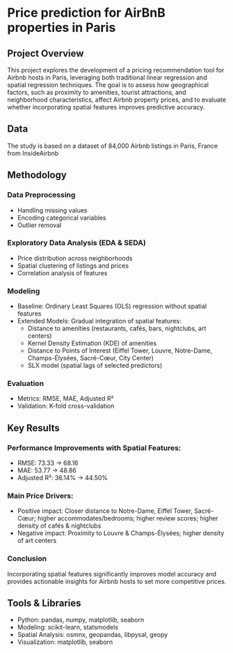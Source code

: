 # Price prediction for AirBnB properties in Paris


## Project Overview

This project explores the development of a pricing recommendation tool for Airbnb hosts in Paris, leveraging both traditional linear regression and 
spatial regression techniques. The goal is to assess how geographical factors, such as proximity to amenities, tourist attractions, 
and neighborhood characteristics, affect Airbnb property prices, and to evaluate whether incorporating spatial features improves predictive accuracy.

## Data
The study is based on a dataset of 84,000 Airbnb listings in Paris, France from InsideAirbnb


## Methodology

### Data Preprocessing
- Handling missing values
- Encoding categorical variables
- Outlier removal 

### Exploratory Data Analysis (EDA & SEDA)
- Price distribution across neighborhoods
- Spatial clustering of listings and prices
- Correlation analysis of features

### Modeling
- Baseline: Ordinary Least Squares (OLS) regression without spatial features
- Extended Models: Gradual integration of spatial features:
  - Distance to amenities (restaurants, cafés, bars, nightclubs, art centers)
  - Kernel Density Estimation (KDE) of amenities
  - Distance to Points of Interest (Eiffel Tower, Louvre, Notre-Dame, Champs-Élysées, Sacré-Cœur, City Center)
  - SLX model (spatial lags of selected predictors)

### Evaluation
- Metrics: RMSE, MAE, Adjusted R²
- Validation: K-fold cross-validation



## Key Results

### Performance Improvements with Spatial Features:
- RMSE: 73.33 → 68.16
- MAE: 53.77 → 48.86
- Adjusted R²: 36.14% → 44.50%

### Main Price Drivers:
- Positive impact: Closer distance to Notre-Dame, Eiffel Tower, Sacré-Cœur; higher accommodates/bedrooms; higher review scores; higher density of cafés & nightclubs
- Negative impact: Proximity to Louvre & Champs-Élysées; higher density of art centers

### Conclusion
Incorporating spatial features significantly improves model accuracy and provides actionable insights for Airbnb hosts to set more competitive prices.


## Tools & Libraries
- Python: pandas, numpy, matplotlib, seaborn
- Modeling: scikit-learn, statsmodels
- Spatial Analysis: osmnx, geopandas, libpysal, geopy
- Visualization: matplotlib, seaborn

